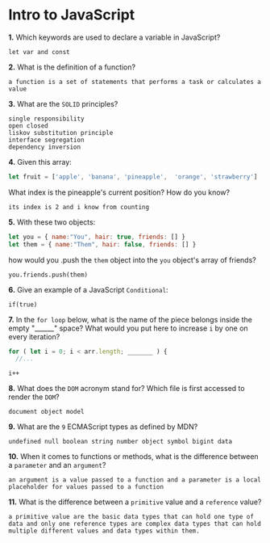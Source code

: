 # Intro to JavaScript

**1.** Which keywords are used to declare a variable in JavaScript?
<!-- enter you answer in the space below -->
```
let var and const
```
**2.** What is the definition of a function?
<!-- enter you answer in the space below -->
```
a function is a set of statements that performs a task or calculates a value
```
**3.** What are the `SOLID` principles?
<!-- enter you answer in the space below -->
```
single responsibility 
open closed 
liskov substitution principle
interface segregation 
dependency inversion
```
**4.** Given this array: 
```js
let fruit = ['apple', 'banana', 'pineapple',  'orange', 'strawberry']
``` 
What index is the pineapple's current position? How do you know?
<!-- enter you answer in the space below -->
```
its index is 2 and i know from counting
```
**5.** With these two objects: 
```js
let you = { name:"You", hair: true, friends: [] }
let them = { name:"Them", hair: false, friends: [] }
```
how would you .push the `them` object into the `you` object's array of friends?
<!-- enter you answer in the space below -->
```
you.friends.push(them)
```

**6.** Give an example of a JavaScript `Conditional`:
<!-- enter you answer in the space below -->
```
if(true)
```
**7.** In the `for loop` below, what is the name of the piece belongs inside the empty "______" space? What would you put here to increase `i` by one on every iteration?
```js
for ( let i = 0; i < arr.length; _______ ) {
  //...
```
<!-- enter you answer in the space below -->
```
i++
```
**8.** What does the `DOM` acronym stand for? Which file is first accessed to render the `DOM`?
<!-- enter you answer in the space below -->
```
document object model
```

**9.** What are the `9` ECMAScript types as defined by MDN?
<!-- enter you answer in the space below -->
```
undefined null boolean string number object symbol bigint data
```
**10.** When it comes to functions or methods, what is the difference between a `parameter` and an `argument`?
<!-- enter you answer in the space below -->
```
an argument is a value passed to a function and a parameter is a local placeholder for values passed to a function
```
**11.** What is the difference between a `primitive` value and a `reference` value?
<!-- enter you answer in the space below -->
```
a primitive value are the basic data types that can hold one type of data and only one reference types are complex data types that can hold multiple different values and data types within them.
```